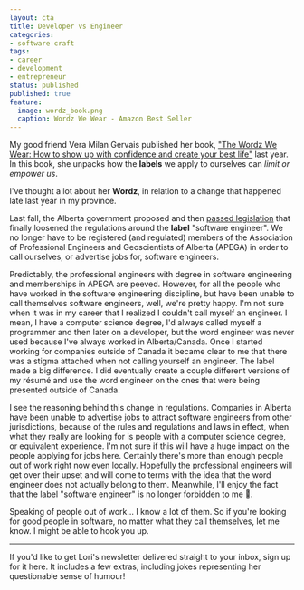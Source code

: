 ```yaml
---
layout: cta
title: Developer vs Engineer
categories:
- software craft
tags:
- career
- development
- entrepreneur
status: published
published: true
feature:
  image: wordz_book.png
  caption: Wordz We Wear - Amazon Best Seller
---
```

My good friend Vera Milan Gervais published her book, ["The Wordz We Wear: How to show up with confidence and create your best life"](https://a.co/d/h0mFI7d) last year. In this book, she unpacks how the **labels** we apply to ourselves can _limit or empower us_.

I've thought a lot about her **Wordz**, in relation to a change that happened late last year in my province.

Last fall, the Alberta government proposed and then [passed legislation](https://www.linkedin.com/feed/update/urn:li:activity:7127461624344363008?updateEntityUrn=urn%3Ali%3Afs_feedUpdate%3A%28V2%2Curn%3Ali%3Aactivity%3A7127461624344363008%29) that finally loosened the regulations around the **label** "software engineer". We no longer have to be registered (and regulated) members of the Association of Professional Engineers and Geoscientists of Alberta (APEGA) in order to call ourselves, or advertise jobs for, software engineers.

Predictably, the professional engineers with degree in software engineering and memberships in APEGA are peeved. However, for all the people who have worked in the software engineering discipline, but have been unable to call themselves software engineers, well, we're pretty happy. I'm not sure when it was in my career that I realized I couldn't call myself an engineer.  I mean, I have a computer science degree, I'd always called myself a programmer and then later on a developer, but the word engineer was never used because I've always worked in Alberta/Canada. Once I started working for companies outside of Canada it became clear to me that there was a stigma attached when not calling yourself an engineer. The label made a big difference. I did eventually create a couple different versions of my résumé and use the word engineer on the ones that were being presented outside of Canada.

I see the reasoning behind this change in regulations.  Companies in Alberta have been unable to advertise jobs to attract software engineers from other jurisdictions, because of the rules and regulations and laws in effect, when what they really are looking for is people with a computer science degree, or equivalent experience. I'm not sure if this will have a huge impact on the people applying for jobs here. Certainly there's more than enough people out of work right now even locally. Hopefully the professional engineers will get over their upset and will come to terms with the idea that the word engineer does not actually belong to them. Meanwhile, I'll enjoy the fact that the label "software engineer" is no longer forbidden to me 🥳.

Speaking of people out of work... I know a lot of them. So if you're looking for good people in software, no matter what they call themselves, let me know. I might be able to hook you up.

<hr/>
If you'd like to get Lori's newsletter delivered straight to your inbox, sign up for it here. It includes a few extras, including jokes representing her questionable sense of humour!